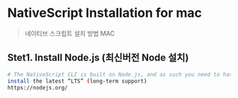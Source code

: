 
# NativeScript Installation for mac

> 네이티브 스크립트 설치 방법 MAC

## Stet1. Install Node.js (최신버전 Node 설치)

``` bash
# The NativeScript CLI is built on Node.js, and as such you need to have Node.js installed to use NativeScript
install the latest “LTS” (long-term support)
https://nodejs.org/
```


